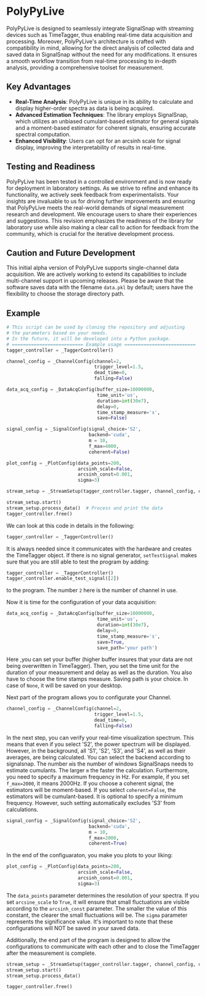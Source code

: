 # PolyPyLive
PolyPyLive is designed to seamlessly integrate SignalSnap with streaming devices such as TimeTagger, thus enabling real-time data acquisition and processing. Moreover, PolyPyLive's architecture is crafted with compatibility in mind, allowing for the direct analysis of collected data and saved data in SignalSnap without the need for any modifications. It ensures a smooth workflow transition from real-time processing to in-depth analysis, providing a comprehensive toolset for measurement.

## Key Advantages

- **Real-Time Analysis**: PolyPyLive is unique in its ability to calculate and display higher-order spectra as data is being acquired.
- **Advanced Estimation Techniques**: The library employs SignalSnap, which utilizes an unbiased cumulant-based estimator for general signals and a moment-based estimator for coherent signals, ensuring accurate spectral computation.
- **Enhanced Visibility**: Users can opt for an arcsinh scale for signal display, improving the interpretability of results in real-time.

## Testing and Readiness

PolyPyLive has been tested in a controlled environment and is now ready for deployment in laboratory settings. As we strive to refine and enhance its functionality, we actively seek feedback from experimentalists. Your insights are invaluable to us for driving further improvements and ensuring that PolyPyLive meets the real-world demands of signal measurement research and development. We encourage users to share their experiences and suggestions. This revision emphasizes the readiness of the library for laboratory use while also making a clear call to action for feedback from the community, which is crucial for the iterative development process.

## Caution and Future Development

This initial alpha version of PolyPyLive supports single-channel data acquisition. We are actively working to extend its capabilities to include multi-channel support in upcoming releases. Please be aware that the software saves data with the filename `data.pkl` by default; users have the flexibility to choose the storage directory path. 

## Example

```Python
# This script can be used by cloning the repository and adjusting
# the parameters based on your needs.
# In the future, it will be developed into a Python package.
# ========================== Example usage ==========================
tagger_controller = _TaggerController()

channel_config = _ChannelConfig(channel=2,
                                trigger_level=1.5,
                                dead_time=0,
                                falling=False)

data_acq_config = _DataAcqConfig(buffer_size=10000000,
                                 time_unit='us',
                                 duration=int(30e7),
                                 delay=0,
                                 time_stamp_measure='s',
                                 save=False)

signal_config = _SignalConfig(signal_choice='S2',
                              backend='cuda',
                              m = 10,
                              f_max=4000,
                              coherent=False)

plot_config = _PlotConfig(data_points=200,
                          arcsinh_scale=False,
                          arcsinh_const=0.001,
                          sigma=3)

stream_setup = _StreamSetup(tagger_controller.tagger, channel_config, data_acq_config, signal_config, plot_config)

stream_setup.start()
stream_setup.process_data()  # Process and print the data
tagger_controller.free()
```
We can look at this code in details in the following:

```Python
tagger_controller = _TaggerController()
```
It is always needed since it communicates with the hardware and creates the TimeTagger object.
If there is no signal generator, `setTestSignal` makes sure that you are still able to test the program by adding:
```Python
tagger_controller = _TaggerController()
tagger_controller.enable_test_signal([2])
```
to the program. The number `2` here is the number of channel in use.

Now it is time for the configuration of your data acquisition:
```Python
data_acq_config = _DataAcqConfig(buffer_size=10000000,
                                 time_unit='us',
                                 duration=int(30e7),
                                 delay=0,
                                 time_stamp_measure='s',
                                 save=True,
                                 save_path='your path')
```
Here ,you can set your buffer (higher buffer insures that your data are not being overwritten in TimeTagger).
Then, you set the time unit for the duration of your measurement and delay as well as the duration. You also  have to
choose the time stamps measure. Saving path is your choice. In case of `None`, it will be saved on your desktop.


Next part of the program allows you to configurate your Channel.
```Python
channel_config = _ChannelConfig(channel=2,
                                trigger_level=1.5,
                                dead_time=0,
                                falling=False)
```

In the next step, you can verify your real-time visualization spectrum. This means that even if you select 'S2', the power spectrum will be displayed. However, in the background, all 'S1', 'S2', 'S3', and 'S4', as well as their averages, are being calculated. You can select the backend according to signalsnap. The number `m`is the number of windows SignalSnaps needs to estimate cumulants. The larger `m` the faster the calculation. Furthermore, you need to specify a maximum frequency in Hz. For example, if you set `f_max=2000`, it means 2000Hz. If you choose a coherent signal, the estimators will be moment-based. If you select `coherent=False`, the estimators will be cumulant-based.
It is optional to specify a minimum frequency. However, such setting automatically excludes 'S3' from calculations.
```Python
signal_config = _SignalConfig(signal_choice='S2',
                              backend='cuda',
                              m = 10,
                              f_max=2000,
                              coherent=True)
```

In the end of the configuaraton, you make you plots to your liking:
```Python
plot_config = _PlotConfig(data_points=200,
                          arcsinh_scale=False,
                          arcsinh_const=0.001,
                          sigma=3)
```
The `data_points` parameter determines the resolution of your spectra. If you set `arcsine_scale` to `True`, it will ensure that small fluctuations are visible according to the `arcsinh_const` parameter. The smaller the value of this constant, the clearer the small fluctuations will be. The `sigma` parameter represents the significance value. It's important to note that these configurations will NOT be saved in your saved data.

Additionally, the end part of the program is designed to allow the configurations to communicate with each other and to close the TimeTagger after the measurement is complete.
```Python
stream_setup = _StreamSetup(tagger_controller.tagger, channel_config, data_acq_config, signal_config, plot_config)
stream_setup.start()
stream_setup.process_data()

tagger_controller.free()
```
